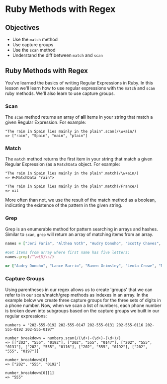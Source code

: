 
# Ruby Methods with Regex

## Objectives

- Use the `match` method
- Use capture groups
- Use the `scan` method
- Understand the diff between `match` and `scan`


## Ruby Methods with Regex

You've learned the basics of writing Regular Expressions in Ruby. In this lesson we'll learn how to use regular expressions with the `match` and `scan` ruby methods. We'll also learn to use capture groups.


### Scan
The `scan` method returns an array of **all** items in your string that match a given Regular Expression. For example:

```
"The rain in Spain lies mainly in the plain".scan(/\w+ain/)
=> ["rain", "Spain", "main", "plain"]
```

### Match
The `match` method returns the first item in your string that match a given Regular Expression (as a `MatchData` object. For example:
```
"The rain in Spain lies mainly in the plain".match(/\w+ain/)
=> #<MatchData "rain"> 

"The rain in Spain lies mainly in the plain".match(/France/)
=> nil
```
More often than not, we use the result of the match method as a boolean, indicating the existence of the pattern in the given string.

### Grep

Grep is an enumerable method for pattern searching in arrays and hashes. Similar to `scan`, `grep` will return an array of matching items from an array.

```ruby
names = ["Jeri Faria", "Althea Voth", "Audry Donoho", "Scotty Chaves", "Lance Barrio", "Zachary Newhall", "Stefany Janey", "Tressie Kinsel", "Raven Grimsley", "Marketta Gaylor", "Leota Crowe", "Mazie Norman", "Damien Loffredo"]

#Get items from array where first name has five letters:
names.grep(/^\w{5}\s/)

=> ["Audry Donoho", "Lance Barrio", "Raven Grimsley", "Leota Crowe", "Mazie Norman"]

```

### Capture Groups
Using parentheses in our regex allows us to create 'groups' that we can refer to in our scan/match/grep methods as indexes in an array. In the example below we create three capture groups for the three sets of digits in a phone number. Now, when we scan a list of numbers, each phone number is broken down into subgroups based on the capture groups we built in our regular expressions:

```
numbers = "202-555-0192 202-555-0147 202-555-0131 202-555-0116 202-555-0192 202-555-0197"

number_breakdown = numbers.scan(/(\d+)-(\d+)-(\d+)/)
=> [["202", "555", "0192"], ["202", "555", "0147"], ["202", "555", "0131"], ["202", "555", "0116"], ["202", "555", "0192"], ["202", "555", "0197"]] 

number_breakdown[0]
=> ["202", "555", "0192"]

number_breakdown[0][1]
=> "555"

```

